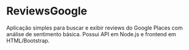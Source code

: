# ReviewsGoogle
Aplicação simples para buscar e exibir reviews do Google Places com análise de sentimento básica.   Possui API em Node.js e frontend em HTML/Bootstrap.
